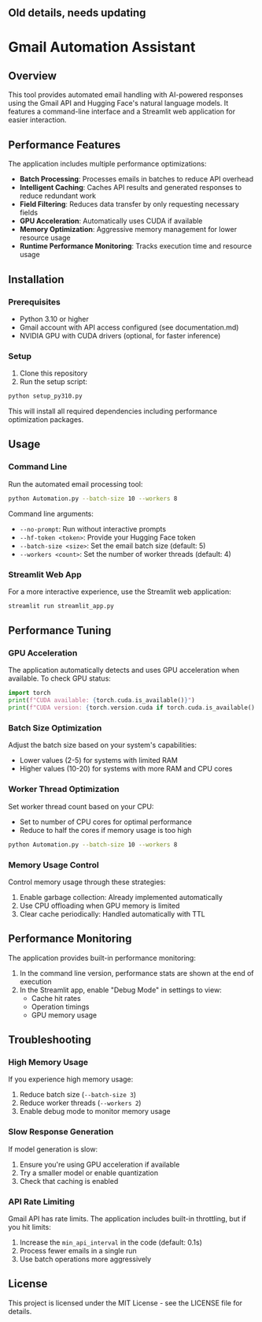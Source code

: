 ## Old details, needs updating

# Gmail Automation Assistant

## Overview

This tool provides automated email handling with AI-powered responses using the Gmail API and Hugging Face's natural language models. It features a command-line interface and a Streamlit web application for easier interaction.

## Performance Features

The application includes multiple performance optimizations:

- **Batch Processing**: Processes emails in batches to reduce API overhead
- **Intelligent Caching**: Caches API results and generated responses to reduce redundant work
- **Field Filtering**: Reduces data transfer by only requesting necessary fields
- **GPU Acceleration**: Automatically uses CUDA if available
- **Memory Optimization**: Aggressive memory management for lower resource usage
- **Runtime Performance Monitoring**: Tracks execution time and resource usage

## Installation

### Prerequisites

- Python 3.10 or higher
- Gmail account with API access configured (see documentation.md)
- NVIDIA GPU with CUDA drivers (optional, for faster inference)

### Setup

1. Clone this repository
2. Run the setup script:

```bash
python setup_py310.py
```

This will install all required dependencies including performance optimization packages.

## Usage

### Command Line

Run the automated email processing tool:

```bash
python Automation.py --batch-size 10 --workers 8
```

Command line arguments:
- `--no-prompt`: Run without interactive prompts
- `--hf-token <token>`: Provide your Hugging Face token
- `--batch-size <size>`: Set the email batch size (default: 5)
- `--workers <count>`: Set the number of worker threads (default: 4)

### Streamlit Web App

For a more interactive experience, use the Streamlit web application:

```bash
streamlit run streamlit_app.py
```

## Performance Tuning

### GPU Acceleration

The application automatically detects and uses GPU acceleration when available. To check GPU status:

```python
import torch
print(f"CUDA available: {torch.cuda.is_available()}")
print(f"CUDA version: {torch.version.cuda if torch.cuda.is_available() else 'Not available'}")
```

### Batch Size Optimization

Adjust the batch size based on your system's capabilities:
- Lower values (2-5) for systems with limited RAM
- Higher values (10-20) for systems with more RAM and CPU cores

### Worker Thread Optimization

Set worker thread count based on your CPU:
- Set to number of CPU cores for optimal performance
- Reduce to half the cores if memory usage is too high

```bash
python Automation.py --batch-size 10 --workers 8
```

### Memory Usage Control

Control memory usage through these strategies:
1. Enable garbage collection: Already implemented automatically
2. Use CPU offloading when GPU memory is limited
3. Clear cache periodically: Handled automatically with TTL

## Performance Monitoring

The application provides built-in performance monitoring:

1. In the command line version, performance stats are shown at the end of execution
2. In the Streamlit app, enable "Debug Mode" in settings to view:
   - Cache hit rates
   - Operation timings
   - GPU memory usage

## Troubleshooting

### High Memory Usage

If you experience high memory usage:
1. Reduce batch size (`--batch-size 3`)
2. Reduce worker threads (`--workers 2`) 
3. Enable debug mode to monitor memory usage

### Slow Response Generation

If model generation is slow:
1. Ensure you're using GPU acceleration if available
2. Try a smaller model or enable quantization
3. Check that caching is enabled

### API Rate Limiting

Gmail API has rate limits. The application includes built-in throttling, but if you hit limits:
1. Increase the `min_api_interval` in the code (default: 0.1s)
2. Process fewer emails in a single run
3. Use batch operations more aggressively

## License

This project is licensed under the MIT License - see the LICENSE file for details.

